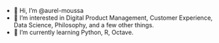 - 👋 Hi, I’m @aurel-moussa
- 👀 I’m interested in Digital Product Management, Customer Experience, Data Science, Philosophy, and a few other things.
- 🌱 I’m currently learning Python, R, Octave. 

<!---
aurel-moussa/aurel-moussa is a ✨ special ✨ repository because its `README.md` (this file) appears on your GitHub profile.
You can click the Preview link to take a look at your changes.
--->
